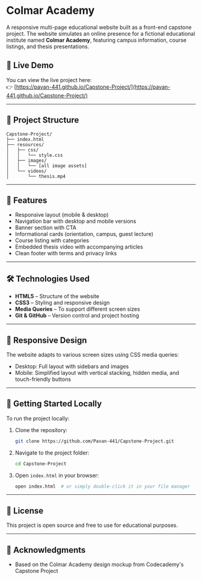 # Colmar Academy

A responsive multi-page educational website built as a front-end capstone project. The website simulates an online presence for a fictional educational institute named **Colmar Academy**, featuring campus information, course listings, and thesis presentations.

## 🔗 Live Demo

You can view the live project here:  
👉 [https://pavan-441.github.io/Capstone-Project/](https://pavan-441.github.io/Capstone-Project/)

---

## 📁 Project Structure

```
Capstone-Project/
├── index.html
├── resources/
│   ├── css/
│   │   └── style.css
│   ├── images/
│   │   └── [all image assets]
│   └── videos/
│       └── thesis.mp4
```

---

## 🌟 Features

- Responsive layout (mobile & desktop)
- Navigation bar with desktop and mobile versions
- Banner section with CTA
- Informational cards (orientation, campus, guest lecture)
- Course listing with categories
- Embedded thesis video with accompanying articles
- Clean footer with terms and privacy links

---

## 🛠️ Technologies Used

- **HTML5** – Structure of the website
- **CSS3** – Styling and responsive design
- **Media Queries** – To support different screen sizes
- **Git & GitHub** – Version control and project hosting

---

## 📱 Responsive Design

The website adapts to various screen sizes using CSS media queries:
- Desktop: Full layout with sidebars and images
- Mobile: Simplified layout with vertical stacking, hidden media, and touch-friendly buttons

---

## 🚀 Getting Started Locally

To run the project locally:

1. Clone the repository:
   ```bash
   git clone https://github.com/Pavan-441/Capstone-Project.git
   ```

2. Navigate to the project folder:
   ```bash
   cd Capstone-Project
   ```

3. Open `index.html` in your browser:
   ```bash
   open index.html  # or simply double-click it in your file manager
   ```

---


## 📄 License

This project is open source and free to use for educational purposes.

---

## 🙌 Acknowledgments

- Based on the Colmar Academy design mockup from Codecademy's Capstone Project

